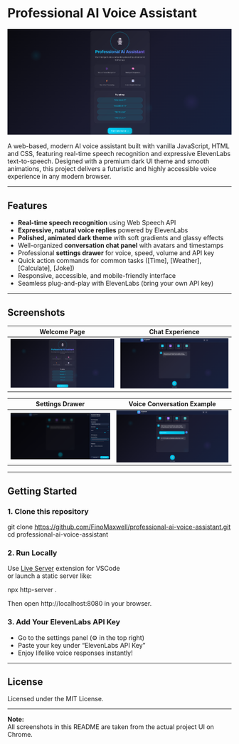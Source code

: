 # Professional AI Voice Assistant

![Landing](v1.png)

A web-based, modern AI voice assistant built with vanilla JavaScript, HTML and CSS, featuring real-time speech recognition and expressive ElevenLabs text-to-speech. Designed with a premium dark UI theme and smooth animations, this project delivers a futuristic and highly accessible voice experience in any modern browser.

---

## Features

- **Real-time speech recognition** using Web Speech API  
- **Expressive, natural voice replies** powered by ElevenLabs  
- **Polished, animated dark theme** with soft gradients and glassy effects  
- Well-organized **conversation chat panel** with avatars and timestamps  
- Professional **settings drawer** for voice, speed, volume and API key  
- Quick action commands for common tasks ([Time], [Weather], [Calculate], [Joke])  
- Responsive, accessible, and mobile-friendly interface  
- Seamless plug-and-play with ElevenLabs (bring your own API key)  

---

## Screenshots

| Welcome Page                              | Chat Experience                                 |
|--------------------------------------------|-------------------------------------------------|
| ![Welcome](v1.png)                        | ![Chat UI](v2.png)                              |

| Settings Drawer                           | Voice Conversation Example                      |
|--------------------------------------------|-------------------------------------------------|
| ![Settings](v3.png)                       | ![Chat Demo](v4.png)                            |

---

## Getting Started

### 1. Clone this repository
git clone https://github.com/FinoMaxwell/professional-ai-voice-assistant.git
cd professional-ai-voice-assistant

### 2. Run Locally
Use [Live Server](https://marketplace.visualstudio.com/items?itemName=ritwickdey.LiveServer) extension for VSCode  
or launch a static server like:

npx http-server .

Then open http://localhost:8080 in your browser.

### 3. Add Your ElevenLabs API Key
- Go to the settings panel (⚙️ in the top right)
- Paste your key under “ElevenLabs API Key”
- Enjoy lifelike voice responses instantly!

---

## License

Licensed under the MIT License.

---

**Note:**  
All screenshots in this README are taken from the actual project UI on Chrome.

